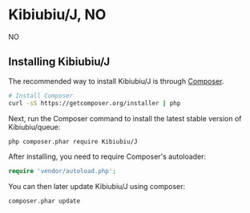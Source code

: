 Kibiubiu/J, NO
=======================

NO

## Installing Kibiubiu/J

The recommended way to install Kibiubiu/J is through
[Composer](http://getcomposer.org).

```bash
# Install Composer
curl -sS https://getcomposer.org/installer | php
```

Next, run the Composer command to install the latest stable version of Kibiubiu/queue:

```bash
php composer.phar require Kibiubiu/J
```

After installing, you need to require Composer's autoloader:

```php
require 'vendor/autoload.php';
```

You can then later update Kibiubiu/J using composer:

 ```bash
composer.phar update
 ```
